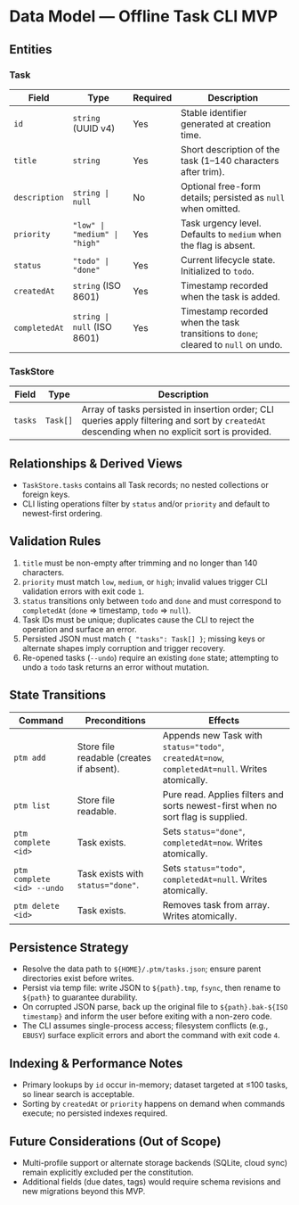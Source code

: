 # Data Model — Offline Task CLI MVP

## Entities

### Task
| Field | Type | Required | Description |
|-------|------|----------|-------------|
| `id` | `string` (UUID v4) | Yes | Stable identifier generated at creation time. |
| `title` | `string` | Yes | Short description of the task (1–140 characters after trim). |
| `description` | `string \| null` | No | Optional free-form details; persisted as `null` when omitted. |
| `priority` | `"low" \| "medium" \| "high"` | Yes | Task urgency level. Defaults to `medium` when the flag is absent. |
| `status` | `"todo" \| "done"` | Yes | Current lifecycle state. Initialized to `todo`. |
| `createdAt` | `string` (ISO 8601) | Yes | Timestamp recorded when the task is added. |
| `completedAt` | `string \| null` (ISO 8601) | Yes | Timestamp recorded when the task transitions to `done`; cleared to `null` on undo. |

### TaskStore
| Field | Type | Description |
|-------|------|-------------|
| `tasks` | `Task[]` | Array of tasks persisted in insertion order; CLI queries apply filtering and sort by `createdAt` descending when no explicit sort is provided. |

## Relationships & Derived Views
- `TaskStore.tasks` contains all Task records; no nested collections or foreign keys.
- CLI listing operations filter by `status` and/or `priority` and default to newest-first ordering.

## Validation Rules
1. `title` must be non-empty after trimming and no longer than 140 characters.
2. `priority` must match `low`, `medium`, or `high`; invalid values trigger CLI validation errors with exit code `1`.
3. `status` transitions only between `todo` and `done` and must correspond to `completedAt` (`done` ⇒ timestamp, `todo` ⇒ `null`).
4. Task IDs must be unique; duplicates cause the CLI to reject the operation and surface an error.
5. Persisted JSON must match `{ "tasks": Task[] }`; missing keys or alternate shapes imply corruption and trigger recovery.
6. Re-opened tasks (`--undo`) require an existing `done` state; attempting to undo a `todo` task returns an error without mutation.

## State Transitions
| Command | Preconditions | Effects |
|---------|---------------|---------|
| `ptm add` | Store file readable (creates if absent). | Appends new Task with `status="todo"`, `createdAt=now`, `completedAt=null`. Writes atomically. |
| `ptm list` | Store file readable. | Pure read. Applies filters and sorts newest-first when no sort flag is supplied. |
| `ptm complete <id>` | Task exists. | Sets `status="done"`, `completedAt=now`. Writes atomically. |
| `ptm complete <id> --undo` | Task exists with `status="done"`. | Sets `status="todo"`, `completedAt=null`. Writes atomically. |
| `ptm delete <id>` | Task exists. | Removes task from array. Writes atomically. |

## Persistence Strategy
- Resolve the data path to `${HOME}/.ptm/tasks.json`; ensure parent directories exist before writes.
- Persist via temp file: write JSON to `${path}.tmp`, `fsync`, then rename to `${path}` to guarantee durability.
- On corrupted JSON parse, back up the original file to `${path}.bak-${ISO timestamp}` and inform the user before exiting with a non-zero code.
- The CLI assumes single-process access; filesystem conflicts (e.g., `EBUSY`) surface explicit errors and abort the command with exit code `4`.

## Indexing & Performance Notes
- Primary lookups by `id` occur in-memory; dataset targeted at ≤100 tasks, so linear search is acceptable.
- Sorting by `createdAt` or `priority` happens on demand when commands execute; no persisted indexes required.

## Future Considerations (Out of Scope)
- Multi-profile support or alternate storage backends (SQLite, cloud sync) remain explicitly excluded per the constitution.
- Additional fields (due dates, tags) would require schema revisions and new migrations beyond this MVP.
